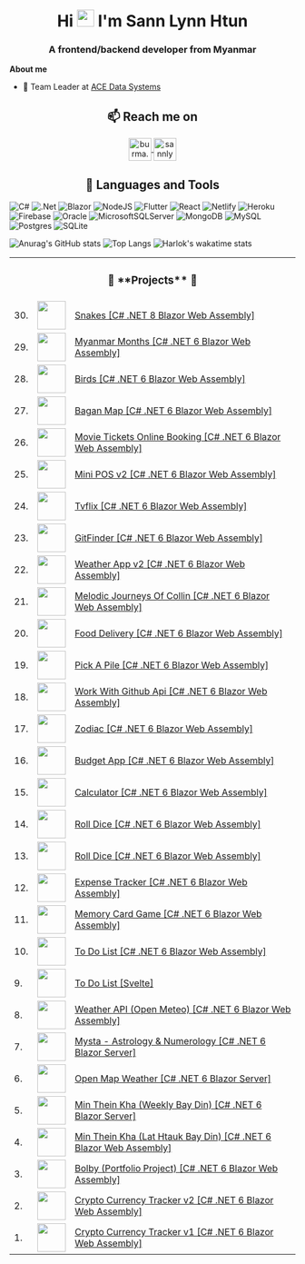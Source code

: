 <h1 align="center">Hi <img src="https://cultofthepartyparrot.com/parrots/hd/headbangingparrot.gif" width="30" height="30"/> I'm Sann Lynn Htun</h1>
<h3 align="center">A frontend/backend developer from Myanmar</h3>

**About me**

- 💼 Team Leader at [ACE Data Systems](https://acedatasystems.com/)

<h2  align="center">📫 Reach me on</h2>
<p align="center">
<a href="https://fb.com/burma.colllin" target="blank">
<img align="center" src="https://cdn-icons-png.flaticon.com/128/2504/2504903.png" alt="burma.colllin" height="40" width="40" />
</a>
<a href="https://linkedin.com/in/sannlynnhtun-coding" target="blank">
<img align="center" src="https://cdn-icons-png.flaticon.com/128/2504/2504923.png" alt="sannlynnhtun-coding" height="40" width="40" />
</a>
</p>

<h2 align="center"> 🔭 Languages and Tools</h2>

![C#](https://img.shields.io/badge/c%23-%23239120.svg?style=for-the-badge&logo=c-sharp&logoColor=white)
![.Net](https://img.shields.io/badge/.NET-5C2D91?style=for-the-badge&logo=.net&logoColor=white)
![Blazor](https://img.shields.io/badge/blazor-5C2D91?style=for-the-badge&logo=blazor&logoColor=white)
![NodeJS](https://img.shields.io/badge/node.js-6DA55F?style=for-the-badge&logo=node.js&logoColor=white)
![Flutter](https://img.shields.io/badge/Flutter-%2302569B.svg?style=for-the-badge&logo=Flutter&logoColor=white)
![React](https://img.shields.io/badge/react-%2320232a.svg?style=for-the-badge&logo=react&logoColor=%2361DAFB)
![Netlify](https://img.shields.io/badge/netlify-%23000000.svg?style=for-the-badge&logo=netlify&logoColor=#00C7B7)
![Heroku](https://img.shields.io/badge/heroku-%23430098.svg?style=for-the-badge&logo=heroku&logoColor=white)
![Firebase](https://img.shields.io/badge/firebase-%23039BE5.svg?style=for-the-badge&logo=firebase)
![Oracle](https://img.shields.io/badge/Oracle-F80000?style=for-the-badge&logo=oracle&logoColor=white)
![MicrosoftSQLServer](https://img.shields.io/badge/Microsoft%20SQL%20Sever-CC2927?style=for-the-badge&logo=microsoft%20sql%20server&logoColor=white)
![MongoDB](https://img.shields.io/badge/MongoDB-%234ea94b.svg?style=for-the-badge&logo=mongodb&logoColor=white)
![MySQL](https://img.shields.io/badge/mysql-%2300f.svg?style=for-the-badge&logo=mysql&logoColor=white)
![Postgres](https://img.shields.io/badge/postgres-%23316192.svg?style=for-the-badge&logo=postgresql&logoColor=white)
![SQLite](https://img.shields.io/badge/sqlite-%2307405e.svg?style=for-the-badge&logo=sqlite&logoColor=white)

![Anurag's GitHub stats](https://github-readme-stats.vercel.app/api?username=sannlynnhtun-coding&show_icons=true&theme=github_dark)
![Top Langs](https://github-readme-stats.vercel.app/api/top-langs/?username=sannlynnhtun-coding&hide=javascript,html,css&layout=compact&theme=github_dark)
![Harlok's wakatime stats](https://github-readme-stats.vercel.app/api/wakatime?username=sannlynnhtun&layout=compact&theme=github_dark)

<table align="center">
    <tr>
        <td colspan="3"><h3 align="center">🚀 **Projects** 🚀</h3></td>
    </tr>
    <tr>
        <td>30.</td>
        <td><img src="https://blazor-wasm-snakes.vercel.app/favicon.png" width=50 height=50></td>
        <td><a target="_blank" href="https://blazor-wasm-snakes.vercel.app/">Snakes [C# .NET 8 Blazor Web Assembly]</a></td>
    </tr>
    <tr>
        <td>29.</td>
        <td><img src="https://cdn-icons-png.flaticon.com/512/9578/9578862.png" width=50 height=50></td>
        <td><a target="_blank" href="https://blazor-wasm-myanmar-months.netlify.app/">Myanmar Months [C# .NET 6 Blazor Web Assembly]</a></td>
    </tr>
    <tr>
        <td>28.</td>
        <td><img src="https://cdn-icons-png.flaticon.com/512/9804/9804282.png" width=50 height=50></td>
        <td><a target="_blank" href="https://blazor-wasm-birds.netlify.app/">Birds [C# .NET 6 Blazor Web Assembly]</a></td>
    </tr>
    <tr>
        <td>27.</td>
        <td><img src="https://cdn-icons-png.flaticon.com/512/2322/2322197.png" width=50 height=50></td>
        <td><a target="_blank" href="https://blazor-wasm-bagan-map.netlify.app/">Bagan Map [C# .NET 6 Blazor Web Assembly]</a></td>
    </tr>
    <tr>
        <td>26.</td>
        <td><img src="https://cdn-icons-png.flaticon.com/512/3270/3270184.png" width=50 height=50></td>
        <td><a target="_blank" href="https://blazor-wasm-movie-ticket-online.netlify.app/">Movie Tickets Online Booking [C# .NET 6 Blazor Web Assembly]</a></td>
    </tr>
    <tr>
        <td>25.</td>
        <td><img src="https://blazor-wasm-mini-pos-v2.netlify.app/logo.png" width=50 height=50></td>
        <td><a target="_blank" href="https://blazor-wasm-mini-pos-v2.netlify.app/">Mini POS v2 [C# .NET 6 Blazor Web Assembly]</a></td>
    </tr>
    <tr>
        <td>24.</td>
        <td><img src="https://blazor-wasm-tvflix.netlify.app/favicon.svg" width=50 height=50></td>
        <td><a target="_blank" href="https://blazor-wasm-tvflix.netlify.app/">Tvflix [C# .NET 6 Blazor Web Assembly]</a></td>
    </tr>
    <tr>
        <td>23.</td>
        <td><img src="https://blazor-wasm-git-finder.netlify.app/favicon.svg" width=50 height=50></td>
        <td><a target="_blank" href="https://blazor-wasm-git-finder.netlify.app/">GitFinder [C# .NET 6 Blazor Web Assembly]</a></td>
    </tr>
    <tr>
        <td>22.</td>
        <td><img src="https://blazor-wasm-weather-v2.netlify.app/favicon.svg" width=50 height=50></td>
        <td><a target="_blank" href="https://blazor-wasm-weather-v2.netlify.app/">Weather App v2 [C# .NET 6 Blazor Web Assembly]</a></td>
    </tr>
    <tr>
        <td>21.</td>
        <td><img src="https://melodic-journeys-of-collin.netlify.app/assets/img/logo.svg" width=50 height=50></td>
        <td><a target="_blank" href="https://melodic-journeys-of-collin.netlify.app/">Melodic Journeys Of Collin [C# .NET 6 Blazor Web Assembly]</a></td>
    </tr>
    <tr>
        <td>20.</td>
        <td><img src="https://blazor-wasm-food-delivery.netlify.app/assets/img/favicon.png" width=50 height=50></td>
        <td><a target="_blank" href="https://blazor-wasm-food-delivery.netlify.app/">Food Delivery [C# .NET 6 Blazor Web Assembly]</a></td>
    </tr>
    <tr>
        <td>19.</td>
        <td><img src="https://cdn-icons-png.flaticon.com/512/1408/1408429.png" width=50 height=50></td>
        <td><a target="_blank" href="https://blazor-wasm-pick-a-pile.netlify.app/">Pick A Pile [C# .NET 6 Blazor Web Assembly]</a></td>
    </tr>
    <tr>
        <td>18.</td>
        <td><img src="https://cdn-icons-png.flaticon.com/512/10092/10092599.png" width=50 height=50></td>
        <td><a target="_blank" href="https://blazor-wasm-work-with-github-api.netlify.app/">Work With Github Api [C# .NET 6 Blazor Web Assembly]</a></td>
    </tr>
    <tr>
        <td>17.</td>
        <td><img src="https://blazor-wasm-zodiac.netlify.app/assets/images/logo.svg" width=50 height=50></td>
        <td><a target="_blank" href="https://blazor-wasm-zodiac.netlify.app/">Zodiac [C# .NET 6 Blazor Web Assembly]</a></td>
    </tr>
    <tr>
        <td>16.</td>
        <td><img src="https://cdn-icons-png.flaticon.com/512/5974/5974636.png" width=50 height=50></td>
        <td><a target="_blank" href="https://blazor-wasm-budget.netlify.app/">Budget App [C# .NET 6 Blazor Web Assembly]</a></td>
    </tr>
    <tr>
        <td>15.</td>
        <td><img src="https://cdn-icons-png.flaticon.com/512/3136/3136007.png" width=50 height=50></td>
        <td><a target="_blank" href="https://blazor-wasm-calculator.netlify.app/">Calculator [C# .NET 6 Blazor Web Assembly]</a></td>
    </tr>
    <tr>
        <td>14.</td>
        <td><img src="https://cdn-icons-png.flaticon.com/512/2228/2228381.png" width=50 height=50></td>
        <td><a target="_blank" href="https://blazor-wasm-roll-dice.netlify.app/">Roll Dice [C# .NET 6 Blazor Web Assembly]</a></td>
    </tr>
    <tr>
        <td>13.</td>
        <td><img src="https://cdn-icons-png.flaticon.com/512/1055/1055804.png" width=50 height=50></td>
        <td><a target="_blank" href="https://blazor-wasm-dice-roll.netlify.app/">Roll Dice [C# .NET 6 Blazor Web Assembly]</a></td>
    </tr>
    <tr>
        <td>12.</td>
        <td><img src="https://cdn-icons-png.flaticon.com/512/6059/6059929.png" width=50 height=50></td>
        <td><a target="_blank" href="https://blazor-wasm-expense-tracker.netlify.app/">Expense Tracker [C# .NET 6 Blazor Web Assembly]</a></td>
    </tr>
    <tr>
        <td>11.</td>
        <td><img src="https://cdn-icons-png.flaticon.com/512/2247/2247779.png" width=50 height=50></td>
        <td><a target="_blank" href="https://blazor-wasm-memory-card-game.netlify.app/">Memory Card Game [C# .NET 6 Blazor Web Assembly]</a></td>
    </tr>
    <tr>
        <td>10.</td>
        <td><img src="https://cdn-icons-png.flaticon.com/512/3176/3176366.png" width=50 height=50></td>
        <td><a target="_blank" href="https://blazor-wasm-todolist.netlify.app/">To Do List [C# .NET 6 Blazor Web Assembly]</a></td>
    </tr>
    <tr>
        <td>9.</td>
        <td><img src="https://svelte-dotolist-proj.vercel.app/favicon.png" width=50 height=50></td>
        <td><a target="_blank" href="https://svelte-dotolist-proj.vercel.app/">To Do List [Svelte]</a></td>
    </tr>
    <tr>
        <td>8.</td>
        <td><img src="https://open-meteo.com/favicon.ico" width=50 height=50></td>
        <td><a target="_blank" href="https://blazor-wasm-weather-app.netlify.app/">Weather API (Open Meteo) [C# .NET 6 Blazor Web Assembly]</a></td>
    </tr>
    <tr>
        <td>7.</td>
        <td><img src="https://mysta.peerduck.com/wp-content/uploads/2022/01/m-fav-100x100.png" width=50 height=50></td>
        <td><a target="_blank" href="https://mysta-pile.herokuapp.com/">Mysta - Astrology & Numerology [C# .NET 6 Blazor Server]</a></td>
    </tr>
    <tr>
        <td>6.</td>
        <td><img src="https://cdn-icons-png.flaticon.com/512/1163/1163624.png" width=50 height=50></td>
        <td><a target="_blank" href="https://openmapweather-blazor-server.herokuapp.com/">Open Map Weather [C# .NET 6 Blazor Server]</a></td>
    </tr>
    <tr>
        <td>5.</td>
        <td><img src="https://mintheinkha-lathtaukbaydin.netlify.app/mintheinkha_logo.png" width=50 height=50></td>
        <td><a target="_blank" href="https://mintheinkha-weeklybaydin.herokuapp.com/">Min Thein Kha (Weekly Bay Din) [C# .NET 6 Blazor Server]</a></td>
    </tr>
    <tr>
        <td>4.</td>
        <td><img src="https://mintheinkha-lathtaukbaydin.netlify.app/mintheinkha_logo.png" width=50 height=50></td>
        <td><a target="_blank" href="https://mintheinkha-lathtaukbaydin.netlify.app/">Min Thein Kha (Lat Htauk Bay Din) [C# .NET 6 Blazor Web Assembly]</a></td>
    </tr>
    <tr>
        <td>3.</td>
        <td><img src="https://bolby-blazor-wasm.netlify.app/images/avatar-1.svg" width=50 height=50></td>
        <td><a target="_blank" href="https://bolby-blazor-wasm.netlify.app/">Bolby (Portfolio Project) [C# .NET 6 Blazor Web Assembly]</a></td>
    </tr>
    <tr>
        <td>2.</td>
        <td><img src="https://crypto-currency-tracker-v2.netlify.app/icon-192.png" width=50 height=50></td>
        <td><a target="_blank" href="https://crypto-currency-tracker-v2.netlify.app/">Crypto Currency Tracker v2 [C# .NET 6 Blazor Web Assembly]</a></td>
    <tr>
    <tr>
        <td>1.</td>
        <td><img src="https://crypto-currency-tracker-v2.netlify.app/icon-192.png" width=50 height=50></td>
        <td><a target="_blank" href="https://crypto-currency-tracker-one.netlify.app">Crypto Currency Tracker v1 [C# .NET 6 Blazor Web Assembly]</a></td>
    </tr>
</table>
























